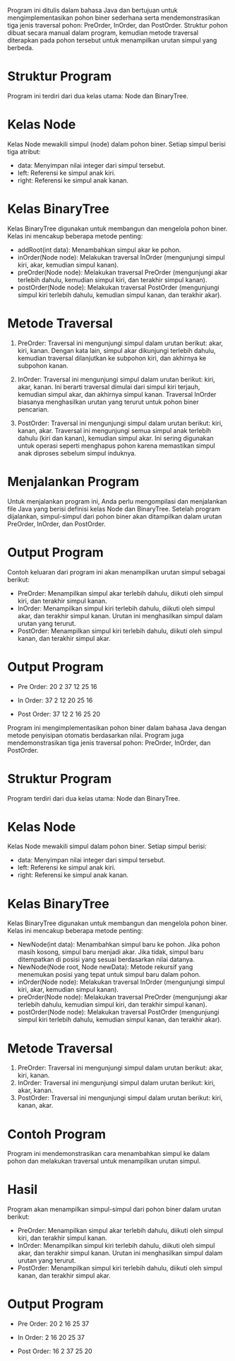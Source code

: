Program ini ditulis dalam bahasa Java dan bertujuan untuk mengimplementasikan pohon biner sederhana serta mendemonstrasikan tiga jenis traversal pohon: PreOrder, InOrder, dan PostOrder. Struktur pohon dibuat secara manual dalam program, kemudian metode traversal diterapkan pada pohon tersebut untuk menampilkan urutan simpul yang berbeda.

# Struktur Program
Program ini terdiri dari dua kelas utama: Node dan BinaryTree.

# Kelas Node
Kelas Node mewakili simpul (node) dalam pohon biner. Setiap simpul berisi tiga atribut:

- data: Menyimpan nilai integer dari simpul tersebut.
- left: Referensi ke simpul anak kiri.
- right: Referensi ke simpul anak kanan.

# Kelas BinaryTree
Kelas BinaryTree digunakan untuk membangun dan mengelola pohon biner. Kelas ini mencakup beberapa metode penting:

- addRoot(int data): Menambahkan simpul akar ke pohon.
- inOrder(Node node): Melakukan traversal InOrder (mengunjungi simpul kiri, akar, kemudian simpul kanan).
- preOrder(Node node): Melakukan traversal PreOrder (mengunjungi akar terlebih dahulu, kemudian simpul kiri, dan terakhir simpul kanan).
- postOrder(Node node): Melakukan traversal PostOrder (mengunjungi simpul kiri terlebih dahulu, kemudian simpul kanan, dan terakhir akar).

# Metode Traversal
1. PreOrder: Traversal ini mengunjungi simpul dalam urutan berikut: akar, kiri, kanan. Dengan kata lain, simpul akar dikunjungi terlebih dahulu, kemudian traversal dilanjutkan ke subpohon kiri, dan akhirnya ke subpohon kanan.

2. InOrder: Traversal ini mengunjungi simpul dalam urutan berikut: kiri, akar, kanan. Ini berarti traversal dimulai dari simpul kiri terjauh, kemudian simpul akar, dan akhirnya simpul kanan. Traversal InOrder biasanya menghasilkan urutan yang terurut untuk pohon biner pencarian.

3. PostOrder: Traversal ini mengunjungi simpul dalam urutan berikut: kiri, kanan, akar. Traversal ini mengunjungi semua simpul anak terlebih dahulu (kiri dan kanan), kemudian simpul akar. Ini sering digunakan untuk operasi seperti menghapus pohon karena memastikan simpul anak diproses sebelum simpul induknya.

# Menjalankan Program
Untuk menjalankan program ini, Anda perlu mengompilasi dan menjalankan file Java yang berisi definisi kelas Node dan BinaryTree. Setelah program dijalankan, simpul-simpul dari pohon biner akan ditampilkan dalam urutan PreOrder, InOrder, dan PostOrder.

# Output Program
Contoh keluaran dari program ini akan menampilkan urutan simpul sebagai berikut:

- PreOrder: Menampilkan simpul akar terlebih dahulu, diikuti oleh simpul kiri, dan terakhir simpul kanan.
- InOrder: Menampilkan simpul kiri terlebih dahulu, diikuti oleh simpul akar, dan terakhir simpul kanan. Urutan ini menghasilkan simpul dalam urutan yang terurut.
- PostOrder: Menampilkan simpul kiri terlebih dahulu, diikuti oleh simpul kanan, dan terakhir simpul akar.

# Output Program
- Pre Order: 
20 2 37 12 25 16 

- In Order: 
37 2 12 20 25 16 

- Post Order: 
37 12 2 16 25 20





Program ini mengimplementasikan pohon biner dalam bahasa Java dengan metode penyisipan otomatis berdasarkan nilai. Program juga mendemonstrasikan tiga jenis traversal pohon: PreOrder, InOrder, dan PostOrder.

# Struktur Program
Program terdiri dari dua kelas utama: Node dan BinaryTree.

# Kelas Node
Kelas Node mewakili simpul dalam pohon biner. Setiap simpul berisi:

- data: Menyimpan nilai integer dari simpul tersebut.
- left: Referensi ke simpul anak kiri.
- right: Referensi ke simpul anak kanan.

# Kelas BinaryTree
Kelas BinaryTree digunakan untuk membangun dan mengelola pohon biner. Kelas ini mencakup beberapa metode penting:

- NewNode(int data): Menambahkan simpul baru ke pohon. Jika pohon masih kosong, simpul baru menjadi akar. Jika tidak, simpul baru ditempatkan di posisi yang sesuai berdasarkan nilai datanya.
- NewNode(Node root, Node newData): Metode rekursif yang menemukan posisi yang tepat untuk simpul baru dalam pohon.
- inOrder(Node node): Melakukan traversal InOrder (mengunjungi simpul kiri, akar, kemudian simpul kanan).
- preOrder(Node node): Melakukan traversal PreOrder (mengunjungi akar terlebih dahulu, kemudian simpul kiri, dan terakhir simpul kanan).
- postOrder(Node node): Melakukan traversal PostOrder (mengunjungi simpul kiri terlebih dahulu, kemudian simpul kanan, dan terakhir akar).

# Metode Traversal
1. PreOrder: Traversal ini mengunjungi simpul dalam urutan berikut: akar, kiri, kanan.
2. InOrder: Traversal ini mengunjungi simpul dalam urutan berikut: kiri, akar, kanan.
3. PostOrder: Traversal ini mengunjungi simpul dalam urutan berikut: kiri, kanan, akar.

# Contoh Program
Program ini mendemonstrasikan cara menambahkan simpul ke dalam pohon dan melakukan traversal untuk menampilkan urutan simpul.

# Hasil
Program akan menampilkan simpul-simpul dari pohon biner dalam urutan berikut:

- PreOrder: Menampilkan simpul akar terlebih dahulu, diikuti oleh simpul kiri, dan terakhir simpul kanan.
- InOrder: Menampilkan simpul kiri terlebih dahulu, diikuti oleh simpul akar, dan terakhir simpul kanan. Urutan ini menghasilkan simpul dalam urutan yang terurut.
- PostOrder: Menampilkan simpul kiri terlebih dahulu, diikuti oleh simpul kanan, dan terakhir simpul akar.

# Output Program
- Pre Order: 
20 2 16 25 37 

- In Order: 
2 16 20 25 37 

- Post Order: 
16 2 37 25 20
  

